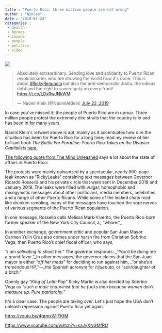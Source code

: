```yaml
---
title : "Puerto Rico: three million people are not wrong"
author : "Niklas"
date : "2019-07-24"
categories : 
 - health
 - heroes
 - insane
 - people
 - politics
 - video
---
```


![](https://niklasblog.com/wp-content/Screenshot-2019-07-24-at-11.20.07.jpg)

<blockquote class="twitter-tweet"><p lang="en" dir="ltr">Absolutely extraordinary. Sending love and solidarity to Puerto Rican revolutionaries who are showing the world how it's done. This is about <a href="https://twitter.com/hashtag/RickyRenuncia?src=hash&amp;ref_src=twsrc%5Etfw">#RickyRenuncia</a> but also the anti-democratic Junta, the odious debt and the right to sovereignty on every front! <a href="https://t.co/LDxRwJNkWM">https://t.co/LDxRwJNkWM</a></p>— Naomi Klein (@NaomiAKlein) <a href="https://twitter.com/NaomiAKlein/status/1153347308458655748?ref_src=twsrc%5Etfw">July 22, 2019</a></blockquote>
<script async src="https://platform.twitter.com/widgets.js" charset="utf-8"></script>

In case you've missed it: the people of Puerto Rico are in uproar. Three million people protest the extremely dire straits that the country is in and has been in for many years.

Naomi Klein's retweet above is apt, mainly as it accentuates how dire the situation has been for Puerto Rico for a long time; read my review of her brilliant book _The Battle For Paradise: Puerto Rico Takes on the Disaster Capitalists_ [here](https://niklasblog.com/?p=21599).

[The following quote from The Mind Unleashed](https://themindunleashed.com/2019/07/puerto-rico-protests-succeed.html) says a lot about the state of affairs in Puerto Rico:

The protests were mainly galvanized by a spectacular, nearly 900-page leak known as “RickyLeaks” containing text messages between Governor Ricardo Rosselló and his private circle that were sent in December 2018 and January 2019. The leaks were filled with vulgar, homophobic and misogynistic messages about other politicians, media members, celebrities, and a range of other Puerto Ricans. While some of the leaked chats read like drunken rambling, many of the messages have touched the sore nerves of various segments of the Puerto Rican population.  
  
In one message, Rosselló calls Melissa Mark-Viverito, the Puerto Rico-born former speaker of the New York City Council, a_ “whore.”_  
  
In another exchange, government critic and popular San Juan Mayor Carmen Yulín Cruz also comes under harsh fire from Christian Sobrino Vega, then Puerto Rico’s chief fiscal officer, who says,   
  
_“I am salivating to shoot her.”_ The governor responds: _“You’d be doing me a grand favor.”_In other messages, the governor claims that the San Juan mayor is either _“off her meds”_ for deciding to run against him, _“or she’s a tremendous HP,”—_the Spanish acronym for _hijueputa,_ or “son/daughter of a bitch.”  
  
Openly gay _“King of Latin Pop”_ Ricky Martin is also derided by Sobrino Vega as “_such a male chauvinist that he fucks men because women don’t measure up. Pure patriarchy.”_

It's a clear case. The people are taking over. Let's just hope the USA don't unleash repression against Puerto Rico yet again.

https://youtu.be/4grmxW-FKfM

https://www.youtube.com/watch?v=saJyXNGMfRU
